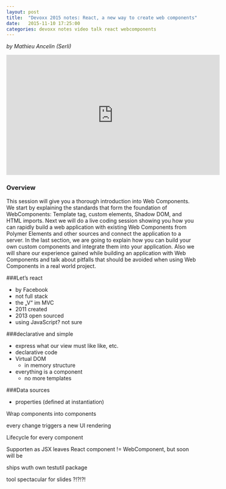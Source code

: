 ```yaml
---
layout: post
title:  "Devoxx 2015 notes: React, a new way to create web components"
date:   2015-11-10 17:25:00
categories: devoxx notes video talk react webcomponents
---
```


*by Mathieu Ancelin (Serli)*

<iframe width="560" height="315" src="https://www.youtube.com/embed/p99NwRgkTl4" frameborder="0" allowfullscreen></iframe>

### Overview
This session will give you a thorough introduction into Web Components. We start by explaining the standards that form the foundation of WebComponents: Template tag, custom elements, Shadow DOM, and HTML imports. Next we will do a live coding session showing you how you can rapidly build a web application with existing Web Components from Polymer Elements and other sources and connect the application to a server. In the last section, we are going to explain how you can build your own custom components and integrate them into your application. Also we will share our experience gained while building an application with Web Components and talk about pitfalls that should be avoided when using Web Components in a real world project.

###Let’s react
- by Facebook
- not full stack
- the „V“ im MVC
- 2011 created
- 2013 open sourced
- using JavaScript? not sure

###declarative and simple
- express what our view must like like, etc.
- declarative code
- Virtual DOM
    - in memory structure
- everything is a component
    - no more templates

###Data sources
- properties (defined at instantiation)

Wrap components into components

every change triggers a new UI rendering

Lifecycle for every component

Supporten as JSX leaves
React component != WebComponent, but soon will be

ships wuth own testutil package

tool spectacular for slides ?!?!?!